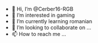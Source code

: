 - 👋 Hi, I’m @Cerber16-RGB
- 👀 I’m interested in gaming
- 🌱 I’m currently learning romanian
- 💞️ I’m looking to collaborate on ...
- 📫 How to reach me ...

<!---
Cerber16-RGB/Cerber16-RGB is a ✨ special ✨ repository because its `README.md` (this file) appears on your GitHub profile.
You can click the Preview link to take a look at your changes.
--->
